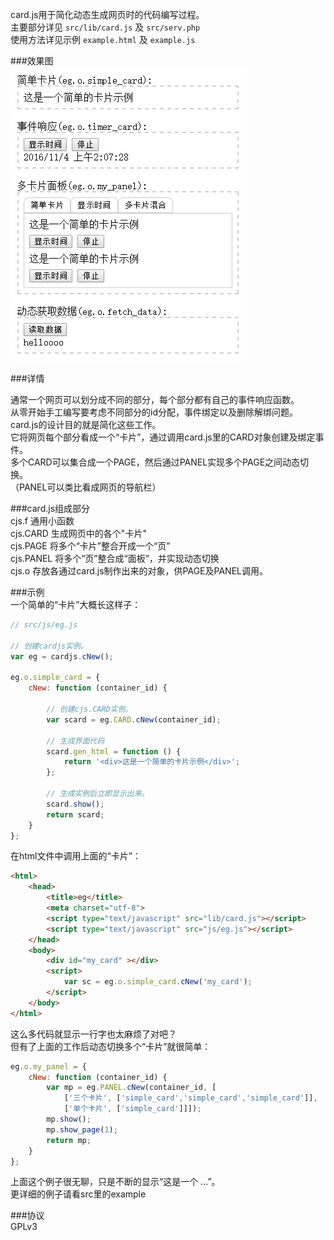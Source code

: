 card.js用于简化动态生成网页时的代码编写过程。  
主要部分详见 `src/lib/card.js` 及 `src/serv.php`   
使用方法详见示例 `example.html` 及 `example.js`  
  
###效果图    
![example.html效果图][1]  
  
###详情  
  
通常一个网页可以划分成不同的部分，每个部分都有自己的事件响应函数。  
从零开始手工编写要考虑不同部分的id分配，事件绑定以及删除解绑问题。  
card.js的设计目的就是简化这些工作。  
它将网页每个部分看成一个“卡片”，通过调用card.js里的CARD对象创建及绑定事件。  
多个CARD可以集合成一个PAGE，然后通过PANEL实现多个PAGE之间动态切换。  
（PANEL可以类比看成网页的导航栏）  
  
###card.js组成部分  
cjs.f 通用小函数  
cjs.CARD 生成网页中的各个"卡片"  
cjs.PAGE 将多个“卡片”整合开成一个“页”  
cjs.PANEL 将多个“页”整合成“面板”，并实现动态切换  
cjs.o 存放各通过card.js制作出来的对象，供PAGE及PANEL调用。

###示例    
一个简单的“卡片”大概长这样子：  
```js
// src/js/eg.js

// 创建cardjs实例。
var eg = cardjs.cNew();

eg.o.simple_card = {
    cNew: function (container_id) {

        // 创建cjs.CARD实例。
        var scard = eg.CARD.cNew(container_id);

        // 生成界面代码
        scard.gen_html = function () {
            return '<div>这是一个简单的卡片示例</div>';
        };

        // 生成实例后立即显示出来。  
        scard.show();
        return scard;
    }
};
```
在html文件中调用上面的“卡片”：  
```html
<html>
    <head>
        <title>eg</title>
        <meta charset="utf-8">
        <script type="text/javascript" src="lib/card.js"></script>
        <script type="text/javascript" src="js/eg.js"></script>
    </head>
    <body>
        <div id="my_card" ></div>
        <script>
            var sc = eg.o.simple_card.cNew('my_card');
        </script>
    </body>
</html>
```
这么多代码就显示一行字也太麻烦了对吧？  
但有了上面的工作后动态切换多个“卡片”就很简单： 
```js
eg.o.my_panel = {
    cNew: function (container_id) {
        var mp = eg.PANEL.cNew(container_id, [
            ['三个卡片', ['simple_card','simple_card','simple_card']],
            ['单个卡片', ['simple_card']]]);
        mp.show();
        mp.show_page(1);
        return mp;
    }
};
```
上面这个例子很无聊，只是不断的显示“这是一个 ...”。  
更详细的例子请看src里的example  

###协议  
GPLv3  
  
  [1]: https://raw.githubusercontent.com/jjling2011/card.js/master/readme/example_html.png
